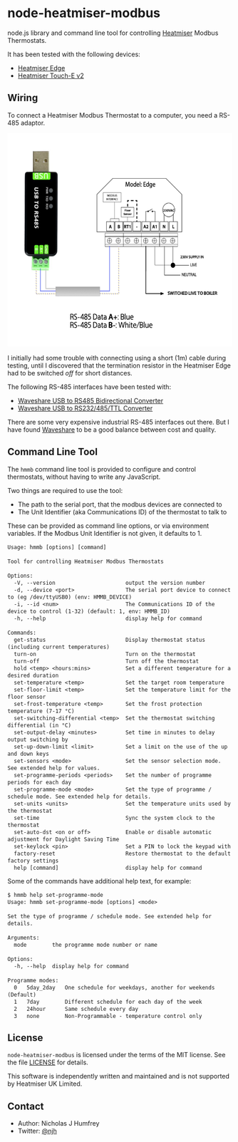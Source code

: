 node-heatmiser-modbus
=====================

node.js library and command line tool for controlling [Heatmiser] Modbus Thermostats.

It has been tested with the following devices:
* [Heatmiser Edge]
* [Heatmiser Touch-E v2]



Wiring
------

To connect a Heatmiser Modbus Thermostat to a computer, you need a RS-485 adaptor.

<img src="docs/usb-to-heatmiser-edge.png" alt="Heatmiser Edge Connected to USB using RS-485 wiring" height="480" />

I initially had some trouble with connecting using a short (1m) cable during testing, until I discovered that the termination resistor in the Heatmiser Edge had to be switched *off* for short distances.

The following RS-485 interfaces have been tested with:
* [Waveshare USB to RS485 Bidirectional Converter](https://www.waveshare.com/product/iot-communication/wired-comm-converter/usb-to-rs485.htm)
* [Waveshare USB to RS232/485/TTL Converter](https://www.waveshare.com/product/iot-communication/wired-comm-converter/usb-to-rs232-uart-fifo/usb-to-rs232-485-ttl.htm?sku=15817)

There are some very expensive industrial RS-485 interfaces out there.
But I have found [Waveshare](https://www.waveshare.com/) to be a good balance between cost and quality.


Command Line Tool
-----------------

The `hmmb` command line tool is provided to configure and control thermostats, without having to write any JavaScript.

Two things are required to use the tool:
* The path to the serial port, that the modbus devices are connected to
* The Unit Identifier (aka Communications ID) of the thermostat to talk to

These can be provided as command line options, or via environment variables.
If the Modbus Unit Identifier is not given, it defaults to 1.

```
Usage: hmmb [options] [command]

Tool for controlling Heatmiser Modbus Thermostats

Options:
  -V, --version                      output the version number
  -d, --device <port>                The serial port device to connect to (eg /dev/ttyUSB0) (env: HMMB_DEVICE)
  -i, --id <num>                     The Communications ID of the device to control (1-32) (default: 1, env: HMMB_ID)
  -h, --help                         display help for command

Commands:
  get-status                         Display thermostat status (including current temperatures)
  turn-on                            Turn on the thermostat
  turn-off                           Turn off the thermostat
  hold <temp> <hours:mins>           Set a different temperature for a desired duration
  set-temperature <temp>             Set the target room temperature
  set-floor-limit <temp>             Set the temperature limit for the floor sensor
  set-frost-temperature <temp>       Set the frost protection temperature (7-17 °C)
  set-switching-differential <temp>  Set the thermostat switching differential (in °C)
  set-output-delay <minutes>         Set time in minutes to delay output switching by
  set-up-down-limit <limit>          Set a limit on the use of the up and down keys
  set-sensors <mode>                 Set the sensor selection mode. See extended help for values.
  set-programme-periods <periods>    Set the number of programme periods for each day
  set-programme-mode <mode>          Set the type of programme / schedule mode. See extended help for details.
  set-units <units>                  Set the temperature units used by the thermostat
  set-time                           Sync the system clock to the thermostat
  set-auto-dst <on or off>           Enable or disable automatic adjustment for Daylight Saving Time
  set-keylock <pin>                  Set a PIN to lock the keypad with
  factory-reset                      Restore thermostat to the default factory settings
  help [command]                     display help for command
```


Some of the commands have additional help text, for example:
```
$ hmmb help set-programme-mode  
Usage: hmmb set-programme-mode [options] <mode>

Set the type of programme / schedule mode. See extended help for details.

Arguments:
  mode        the programme mode number or name

Options:
  -h, --help  display help for command

Programme modes:
  0   5day_2day   One schedule for weekdays, another for weekends (Default)
  1   7day        Different schedule for each day of the week
  2   24hour      Same schedule every day
  3   none        Non-Programmable - temperature control only
```

License
-------

`node-heatmiser-modbus` is licensed under the terms of the MIT license.
See the file [LICENSE](/LICENSE.md) for details.

This software is independently written and maintained and is not supported by Heatmiser UK Limited.


Contact
-------

* Author:    Nicholas J Humfrey
* Twitter:   [@njh](http://twitter.com/njh)


[Heatmiser]:             https://www.heatmiser.com/
[Heatmiser Edge]:        https://www.heatmiser.com/en/modbus-thermostat-series/
[Heatmiser Touch-E v2]:  https://www.heatmiser.com/en/touchscreen-series/
